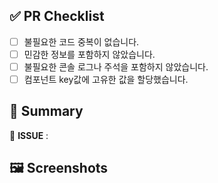 ## ✅ PR Checklist
<!-- 코드 리뷰 시 확인해야 할 사항들 -->
- [ ] 불필요한 코드 중복이 없습니다.
- [ ] 민감한 정보를 포함하지 않았습니다.
- [ ] 불필요한 콘솔 로그나 주석을 포함하지 않았습니다.
- [ ] 컴포넌트 key값에 고유한 값을 할당했습니다.

## 📝 Summary
<!-- 연관된 이슈 번호를 입력해주세요 ex) #12 -->
🔗 **ISSUE** : 
<!-- PR에 대한 간략한 설명을 적어주세요 -->



## 🖼️ Screenshots
<!-- 필요한 경우 스크린샷을 첨부해 주세요 -->
